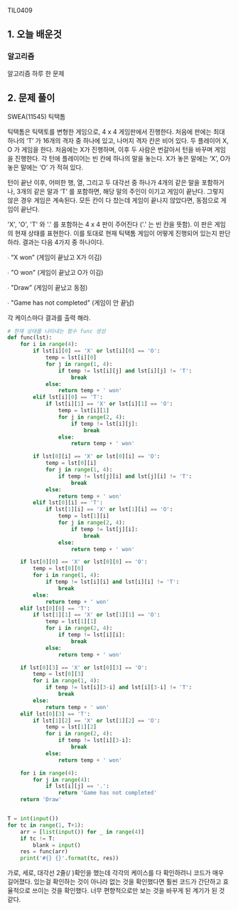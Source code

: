 TIL0409

## 1. 오늘 배운것

### 알고리즘



알고리즘 하루 한 문제

## 2. 문제 풀이

SWEA(11545) 틱택톰

틱택톰은 틱택토를 변형한 게임으로, 4 x 4 게임판에서 진행한다. 처음에 판에는 최대 하나의 ‘T’ 가 16개의 격자 중 하나에 있고, 나머지 격자 칸은 비어 있다. 두 플레이어 X, O 가 게임을 한다. 처음에는 X가 진행하며, 이후 두 사람은 번갈아서 턴을 바꾸며 게임을 진행한다. 각 턴에 플레이어는 빈 칸에 하나의 말을 놓는다. X가 놓은 말에는 ‘X’, O가 놓은 말에는 ‘O’ 가 적혀 있다. 

턴이 끝난 이후, 어떠한 행, 열, 그리고 두 대각선 중 하나가 4개의 같은 말을 포함하거나, 3개의 같은 말과 ‘T’ 를 포함하면, 해당 말의 주인이 이기고 게임이 끝난다. 그렇지 않은 경우 게임은 계속된다. 모든 칸이 다 찼는데 게임이 끝나지 않았다면, 동점으로 게임이 끝난다.

'X', 'O', 'T' 와 '.' 를 포함하는 4 x 4 판이 주어진다 ('.' 는 빈 칸을 뜻함). 이 판은 게임의 현재 상태를 표현한다. 이를 토대로 현재 틱택톰 게임이 어떻게 진행되어 있는지 판단하라. 결과는 다음 4가지 중 하나이다.

∙ “X won” (게임이 끝났고 X가 이김)

∙ "O won" (게임이 끝났고 O가 이김)

∙ "Draw” (게임이 끝났고 동점)

∙ "Game has not completed" (게임이 안 끝남)

각 케이스마다 결과를 출력 해라.

``````python
# 현재 상태를 나타내는 함수 func 생성
def func(lst):
    for i in range(4):
        if lst[i][0] == 'X' or lst[i][0] == 'O':
            temp = lst[i][0]
            for j in range(1, 4):
                if temp != lst[i][j] and lst[i][j] != 'T':
                    break
            else:
                return temp + ' won'
        elif lst[i][0] == 'T':
            if lst[i][1] == 'X' or lst[i][1] == 'O':
                temp = lst[i][1]
                for j in range(2, 4):
                    if temp != lst[i][j]:
                        break
                else:
                    return temp + ' won'

        if lst[0][i] == 'X' or lst[0][i] == 'O':
            temp = lst[0][i]
            for j in range(1, 4):
                if temp != lst[j][i] and lst[j][i] != 'T':
                    break
            else:
                return temp + ' won'
        elif lst[0][i] == 'T':
            if lst[1][i] == 'X' or lst[1][i] == 'O':
                temp = lst[1][i]
                for j in range(2, 4):
                    if temp != lst[j][i]:
                        break
                else:
                    return temp + ' won'

    if lst[0][0] == 'X' or lst[0][0] == 'O':
        temp = lst[0][0]
        for i in range(1, 4):
            if temp != lst[i][i] and lst[i][i] != 'T':
                break
        else:
            return temp + ' won'
    elif lst[0][0] == 'T':
        if lst[1][1] == 'X' or lst[1][1] == 'O':
            temp = lst[1][1]
            for i in range(2, 4):
                if temp != lst[i][i]:
                    break
            else:
                return temp + ' won'

    if lst[0][3] == 'X' or lst[0][3] == 'O':
        temp = lst[0][3]
        for i in range(1, 4):
            if temp != lst[i][3-i] and lst[i][3-i] != 'T':
                break
        else:
            return temp + ' won'
    elif lst[0][3] == 'T':
        if lst[1][2] == 'X' or lst[1][2] == 'O':
            temp = lst[1][2]
            for i in range(2, 4):
                if temp != lst[i][3-i]:
                    break
            else:
                return temp + ' won'

    for i in range(4):
        for j in range(4):
            if lst[i][j] == '.':
                return 'Game has not completed'
    return 'Draw'


T = int(input())
for tc in range(1, T+1):
    arr = [list(input()) for _ in range(4)]
    if tc != T:
        blank = input()
    res = func(arr)
    print('#{} {}'.format(tc, res))
``````

가로, 세로, 대각선 2줄(/ \)확인을 했는데 각각의 케이스를 다 확인하려니 코드가 매우 길어졌다. 있는걸 확인하는 것이 아니라 없는 것을 확인했다면 훨씬 코드가 간단하고 효율적으로 쓰이는 것을 확인했다. 너무 편향적으로만 보는 것을 바꾸게 된 계기가 된 것 같다.